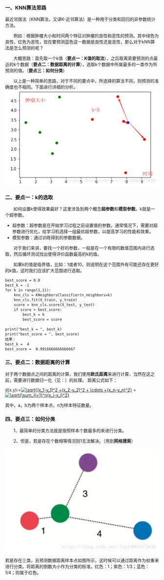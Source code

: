 ### 一、KNN算法思路

最近邻居法（KNN算法，又译K-近邻算法）是一种用于分类和回归的非参数统计方法。

&nbsp;&nbsp;&nbsp;&nbsp;&nbsp;&nbsp;&nbsp;例如：根据肿瘤大小和时间两个特征对肿瘤的良性和恶性的预测。其中绿色为良性，红色为恶性，现在要预测蓝色这一数据是良性还是恶性，那么对于kNN算法是怎么预测的呢？

&nbsp;&nbsp;&nbsp;&nbsp;&nbsp;&nbsp;&nbsp;大概思路：首先取一个k值（**要点一：K值的取法**），之后取离索要预测的点最近的k个数据（**要点二：数据距离的计算**），选取k个数据中所属最多的一类作为所预测的值。（**要点三：如何分类**）

&nbsp;&nbsp;&nbsp;&nbsp;&nbsp;&nbsp;&nbsp;以上是一种简单的思路，对于不同的要点中，所选择的算法不同，则预测的准确度也不相同。下面进行详细的分析。
![kNN算法图解](https://github.com/AlisLi/MLplay/blob/master/MLplay/image/knn_1.png)

### 二、要点一：k的选取
&nbsp;&nbsp;&nbsp;&nbsp;&nbsp;&nbsp;&nbsp;如何设置k使得效果最好？这里涉及到两个概念**超参数**和**模型参数**。k就是一个超参数。

 - 超参数：超参数是在开始学习过程之前设置值的参数。通常情况下，需要对超参数进行优化，给学习机选择一组最优超参数，以提高学习的性能和效果。
 - 模型参数：通过训练得到的参数数据。

&nbsp;&nbsp;&nbsp;&nbsp;&nbsp;&nbsp;&nbsp;对于我们来讲，要找一个好的参数，一般是在一个有限的数值范围内进行选取，然后循环测试找出使得评价函数最高的k的值。

&nbsp;&nbsp;&nbsp;&nbsp;&nbsp;&nbsp;&nbsp;如果k的值是临界值，比如：1或者10，则说明在这个范围外有可能还存在更好的k值，这时我们应该扩大范围进行选取。

```
best_score = 0.0
best_k = -1
for k in range(1,11):
    knn_cls = KNeighborsClassifier(n_neighbors=k)
    knn_cls.fit(X_train, y_train)
    score = knn_cls.score(X_test, y_test)
    if score > best_score:
        best_k = k
        best_score = score

print("best_k = ", best_k)
print("best_score = ", best_score)
结果：
best_k =  4
best_score =  0.9916666666666667
```
### 三、要点二：数据距离的计算

对于两个数据点之间的距离的计算，我们使用**欧氏距离**来进行计算，当然在这之前，需要进行数据归一化（见：）的处理。
距离公式如下：

d(x,y):=<a href="https://www.codecogs.com/eqnedit.php?latex=\sqrt{(x_1-y_1)^2&space;&plus;(x_2-y_2)^2&space;&plus;&space;\cdots&space;&plus;(x_n-y_n)^2}" target="_blank"><img src="https://latex.codecogs.com/gif.latex?\sqrt{(x_1-y_1)^2&space;&plus;(x_2-y_2)^2&space;&plus;&space;\cdots&space;&plus;(x_n-y_n)^2}" title="\sqrt{(x_1-y_1)^2 +(x_2-y_2)^2 + \cdots +(x_n-y_n)^2}" /></a> = <a href="https://www.codecogs.com/eqnedit.php?latex=\sqrt{\sum_{i=1}^n(x_i-y_i)^2}" target="_blank"><img src="https://latex.codecogs.com/gif.latex?\sqrt{\sum_{i=1}^n(x_i-y_i)^2}" title="\sqrt{\sum_{i=1}^n(x_i-y_i)^2}" /></a>

其中，a，b为两个样本点，n为样本特征数量。

### 四、要点三：如何分类

&nbsp;&nbsp;&nbsp;&nbsp;&nbsp;&nbsp;&nbsp;1、最简单的分类方法就是按照样本个数最多的来进行分类。

&nbsp;&nbsp;&nbsp;&nbsp;&nbsp;&nbsp;&nbsp;2、但是，若是存在个数相等情况则1无法解决。（用到**网格搜索**）

![预测数据距离样本点](https://github.com/AlisLi/MLplay/blob/master/MLplay/image/knn_2.png)

若是存在三类，且预测数据距离样本点如图所示，这时候可以通过距离作为权重来进行分类。将距离的倒数大小作为分类的标准。红色：1；紫色：1/3；蓝色：1/4；则属于红色。




